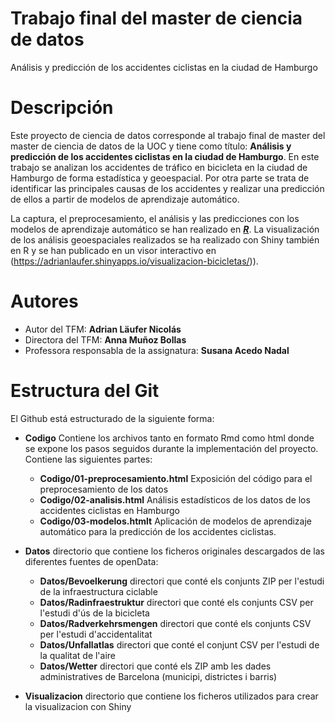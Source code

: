 # Trabajo final del master de ciencia de datos
Análisis y predicción de los accidentes ciclistas en la ciudad de Hamburgo


#  Descripción
Este proyecto de ciencia de datos corresponde al trabajo final de master del master de ciencia de datos de la UOC y tiene como título: **Análisis y predicción de los accidentes ciclistas en la ciudad de Hamburgo**. En este trabajo se analizan los accidentes de tráfico en bicicleta en la ciudad de Hamburgo de forma estadística y geoespacial. Por otra parte se trata de identificar las principales causas de los accidentes y realizar una predicción de ellos a partir de modelos de aprendizaje automático.

La captura, el preprocesamiento, el análisis y las predicciones con los modelos de aprendizaje automático se han realizado en ***[R](https://github.com/adrianlaufer/TFM)***. La visualización de los análisis geoespaciales realizados se ha realizado con Shiny también en R y se han publicado en un visor interactivo en (https://adrianlaufer.shinyapps.io/visualizacion-bicicletas/)).

# Autores
* Autor del TFM: **Adrian Läufer Nicolás**
* Directora del TFM: **Anna Muñoz Bollas**
* Professora responsabla de la assignatura: **Susana Acedo Nadal**

# Estructura del Git
El Github está estructurado de la siguiente forma:
*  **Codigo** Contiene los archivos tanto en formato Rmd como html donde se expone los pasos seguidos durante la implementación del proyecto. Contiene las siguientes partes:
     *  **Codigo/01-preprocesamiento.html** Exposición del código para el preprocesamiento de los datos
     *  **Codigo/02-analisis.html** Análisis estadísticos de los datos de los accidentes ciclistas en Hamburgo
     *  **Codigo/03-modelos.htmlt** Aplicación de modelos de aprendizaje automático para la predicción de los accidentes ciclistas.  

*  **Datos** directorio que contiene los ficheros originales descargados de las diferentes fuentes de openData:
     *  **Datos/Bevoelkerung** directori que conté els conjunts ZIP per l'estudi de la infraestructura ciclable
     *  **Datos/Radinfraestruktur** directori que conté els conjunts CSV per l'estudi d'ús de la bicicleta
     *  **Datos/Radverkehrsmengen** directori que conté els conjunts CSV per l'estudi d'accidentalitat
     *  **Datos/Unfallatlas** directori que conté el conjunt CSV per l'estudi de la qualitat de l'aire
     *  **Datos/Wetter** directori que conté els ZIP amb les dades administratives de Barcelona (municipi, districtes i barris)
    
*  **Visualizacion** directorio que contiene los ficheros utilizados para crear la visualizacion con Shiny


